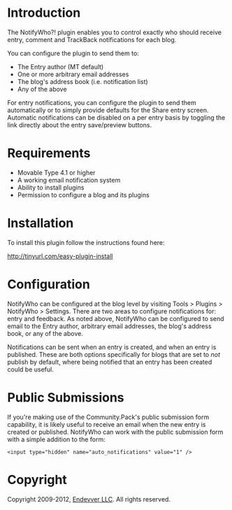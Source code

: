 # Introduction

The NotifyWho?! plugin enables you to control exactly who should receive
entry, comment and TrackBack notifications for each blog.

You can configure the plugin to send them to:

   * The Entry author (MT default)
   * One or more arbitrary email addresses
   * The blog's address book (i.e. notification list)
   * Any of the above

For entry notifications, you can configure the plugin to send them
automatically or to simply provide defaults for the Share entry screen.
Automatic notifications can be disabled on a per entry basis by toggling the
link directly about the entry save/preview buttons.

# Requirements

* Movable Type 4.1 or higher
* A working email notification system
* Ability to install plugins
* Permission to configure a blog and its plugins

# Installation

To install this plugin follow the instructions found here:

http://tinyurl.com/easy-plugin-install

# Configuration

NotifyWho can be configured at the blog level by visiting Tools > Plugins > NotifyWho > Settings. There are two areas to configure notifications for: entry and feedback. As noted above, NotifyWho can be configured to send email to the Entry author, arbitrary email addresses, the blog's address book, or any of the above.

Notifications can be sent when an entry is created, and when an entry is published. These are both options specifically for blogs that are set to *not* publish by default, where being notified that an entry has been created could be useful.

# Public Submissions

If you're making use of the Community.Pack's public submission form capability, it is likely useful to receive an email when the new entry is created or published. NotifyWho can work with the public submission form with a simple addition to the form:

    <input type="hidden" name="auto_notifications" value="1" />

# Copyright

Copyright 2009-2012, [Endevver LLC](http://endevver.com). All rights reserved.
